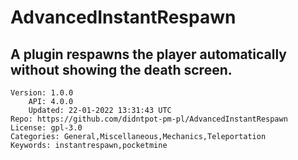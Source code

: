 # AdvancedInstantRespawn
## A plugin respawns the player automatically without showing the death screen.
```properties
Version: 1.0.0
    API: 4.0.0
    Updated: 22-01-2022 13:31:43 UTC
Repo: https://github.com/didntpot-pm-pl/AdvancedInstantRespawn
License: gpl-3.0
Categories: General,Miscellaneous,Mechanics,Teleportation
Keywords: instantrespawn,pocketmine
```